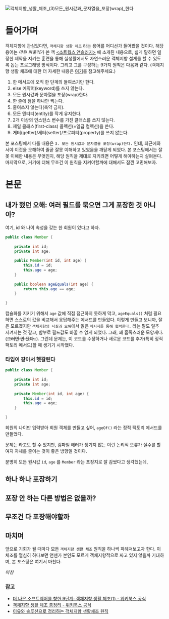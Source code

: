 
![객체지향_생활_체조_(3)모든_원시값과_문자열을_포장(wrap)_한다](https://github.com/haero77/Today-I-Learned/assets/65555299/273f4396-8578-4dde-a3b7-9261d6ef169f)


# 들어가며 

객체지향에 관심있다면, `객체지향 생활 체조` 라는 용어를 어디선가 들어봤을 것이다. 해당 용어는 *마틴 파울러*가  쓴 책 [<소트웍스 앤솔러지>](https://product.kyobobook.co.kr/detail/S000001514343) 에 소개된 내용으로, 쉽게 말하면 일정한 제약을 지키는 훈련을 통해 실생활에서도 자연스러운 객체지향 설계를 할 수 있도록 돕는 프로그래밍 방식이다. 그리고 그를 구성하는 9가지 원칙은 다음과 같다. (객체지향 생활 체조에 대한 더 자세한 내용은 [여기](https://developerfarm.wordpress.com/2012/01/26/object_calisthenics_1/)를 참고해주세요.)


1. 한 메서드에 오직 한 단계의 들여쓰기만 한다.
2. else 예약어(keyword)를 쓰지 않는다.
3. 모든 원시값과 문자열을 포장(wrap)한다.
4. 한 줄에 점을 하나만 찍는다.  
5. 줄여쓰지 않는다(축약 금지).
6. 모든 엔티티(entity)를 작게 유지한다.
7. 2개 이상의 인스턴스 변수를 가진 클래스를 쓰지 않는다.
8. 제일 클래스(first-class) 콜렉션(=일급 컬렉션)을 쓴다.
9. 게터(getter)/세터(setter)/프로퍼티(property)를 쓰지 않는다.


본 포스팅에서 다룰 내용은 `3. 모든 원시값과 문자열을 포장(wrap)한다.` 인데, 최근에와서야 이것을 오해하여 줄곧 잘못 이해하고 있었음을 깨닫게 되었다. 본 포스팅에서는 잘못 이해한 내용은 무엇인지, 해당 원칙을 제대로 지키려면 어떻게 해야하는지 살펴본다. 마지막으로, 거기에 더해 무조건 이 원칙을 지켜야할까에 대해서도 잠깐 고민해보자.



# 본문


## 내가 했던 오해: 여러 필드를 묶으면 그게 포장한 것 아니야?

여기, id 와 나이 속성을 갖는 한 회원이 있다고 하자. 

```java
public class Member {  
  
    private int id;  
    private int age;  
  
    public Member(int id, int age) {  
        this.id = id;  
        this.age = age;  
    }  
  
    public boolean ageEquals(int age) {  
        return this.age == age;  
    }  
  
}
```

캡슐화를 지키기 위해서 `age` 값에 직접 접근하지 못하게 막고, `ageEquals()` 처럼 필요하면 스스로의 값을 비교해서 응답해주는 메서드를 만들었다. 이렇게 만들고 보니까, 잘은 모르겠지만 `객체지향의 사실과 오해`에서 읽은 `메시지를 통해 협력한다.` 라는 말도 얼추 지켜지는 것 같고, 함부로 필드값도 바꿀 수 없게 되었다. 그래, 꽤 흡족스러운 모양새다.(~~그러면 안 됐다..~~). 그런데 문제는, 이 코드를 수정하거나 새로운 코드를 추가(특히 정적 팩토리 메서드)할 때 생기기 시작했다. 


### 타입이 같아서 헷갈린다

```java  
public class Member {  
  
    private int id;  
    private int age;  
  
    private Member(int id, int age) {  
        this.id = id;  
        this.age = age;  
    }  
  
}
```

회원의 나이만 입력받아 회원 객체를 만들고 싶어, `ageOf()` 라는 정적 팩토리 메서드를 만들었다.  


문제는 
라고도 할 수 있지만, 컴파일 에러가 생기지 않는 이런 논리적 오류가 
실수를 할 여지 자체를 줄이는 것이 좋은 방향일 것이다. 

분명히 모든 원시값 `id`, `age` 를 `Member` 라는 포장지로 잘 감쌌다고 생각했는데, 

## 하나 하나 포장하기

## 포장 안 하는 다른 방법은 없을까?

## 무조건 다 포장해야할까



## 마치며 

앞으로 기회가 될 때마다 모든 `객체지향 생활 체조` 원칙을 하나씩 파헤쳐보고자 한다. 이 체조를 열심히 하다보면 언젠가 본인도 모르게 객체지향적으로 짜고 있지 않을까 기대하며, 본 포스팅은 여기서 마친다.

*마침*

### 참고 

- [더 나은 소프트웨어를 향한 9단계: 객체지향 생활 체조(1) - 위키북스 공식](https://developerfarm.wordpress.com/2012/01/26/object_calisthenics_1/)
- [객체지향 생활 체조 총정리 - 위키북스 공식](https://developerfarm.wordpress.com/2012/02/03/object_calisthenics_summary/)
- [이유와 솔루션으로 정리하는 객체지향 생활체조 원칙](https://hudi.blog/thoughtworks-anthology-object-calisthenics/)